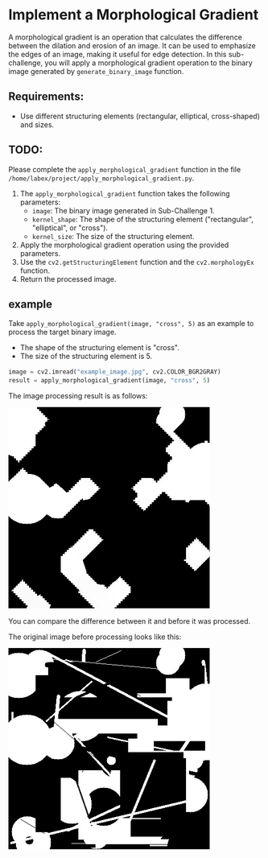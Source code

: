# Implement a Morphological Gradient

A morphological gradient is an operation that calculates the difference between the dilation and erosion of an image. It can be used to emphasize the edges of an image, making it useful for edge detection. In this sub-challenge, you will apply a morphological gradient operation to the binary image generated by `generate_binary_image` function.

## Requirements:

- Use different structuring elements (rectangular, elliptical, cross-shaped) and sizes.

## TODO:

Please complete the `apply_morphological_gradient` function in the file `/home/labex/project/apply_morphological_gradient.py`.

1. The `apply_morphological_gradient` function takes the following parameters:
   - `image`: The binary image generated in Sub-Challenge 1.
   - `kernel_shape`: The shape of the structuring element ("rectangular", "elliptical", or "cross").
   - `kernel_size`: The size of the structuring element.
2. Apply the morphological gradient operation using the provided parameters.
3. Use the `cv2.getStructuringElement` function and the `cv2.morphologyEx` function.
4. Return the processed image.

## example

Take `apply_morphological_gradient(image, "cross", 5)` as an example to process the target binary image.

- The shape of the structuring element is "cross".
- The size of the structuring element is 5.

```python
image = cv2.imread("example_image.jpg", cv2.COLOR_BGR2GRAY)
result = apply_morphological_gradient(image, "cross", 5)
```

The image processing result is as follows:

![example_image2](assets/example_image3.jpg)

You can compare the difference between it and before it was processed.

The original image before processing looks like this:

![example_image](assets/example_image.jpg)
